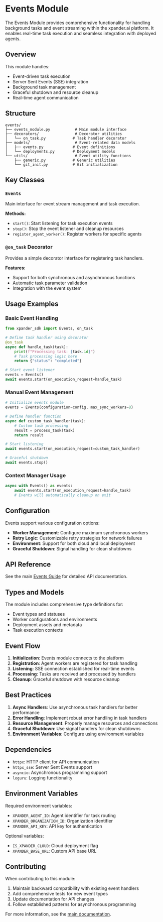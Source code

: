 # Events Module

The Events Module provides comprehensive functionality for handling background tasks and event streaming within the xpander.ai platform. It enables real-time task execution and seamless integration with deployed agents.

## Overview

This module handles:
- Event-driven task execution
- Server Sent Events (SSE) integration
- Background task management
- Graceful shutdown and resource cleanup
- Real-time agent communication

## Structure

```
events/
├── events_module.py           # Main module interface
├── decorators/                # Decorator utilities
│   └── on_task.py            # Task handler decorator
├── models/                    # Event-related data models
│   ├── events.py             # Event definitions
│   └── deployments.py        # Deployment models
└── utils/                     # Event utility functions
    ├── generic.py            # Generic utilities
    └── git_init.py           # Git initialization
```

## Key Classes

### `Events`
Main interface for event stream management and task execution.

**Methods:**
- `start()`: Start listening for task execution events
- `stop()`: Stop the event listener and cleanup resources
- `register_agent_worker()`: Register workers for specific agents

### `@on_task` Decorator
Provides a simple decorator interface for registering task handlers.

**Features:**
- Support for both synchronous and asynchronous functions
- Automatic task parameter validation
- Integration with the event system

## Usage Examples

### Basic Event Handling
```python
from xpander_sdk import Events, on_task

# Define task handler using decorator
@on_task
async def handle_task(task):
    print(f"Processing task: {task.id}")
    # Task processing logic here
    return {"status": "completed"}

# Start event listener
events = Events()
await events.start(on_execution_request=handle_task)
```

### Manual Event Management
```python
# Initialize events module
events = Events(configuration=config, max_sync_workers=8)

# Define handler function
async def custom_task_handler(task):
    # Custom task processing
    result = process_task(task)
    return result

# Start listening
await events.start(on_execution_request=custom_task_handler)

# Graceful shutdown
await events.stop()
```

### Context Manager Usage
```python
async with Events() as events:
    await events.start(on_execution_request=handle_task)
    # Events will automatically cleanup on exit
```

## Configuration

Events support various configuration options:

- **Worker Management**: Configure maximum synchronous workers
- **Retry Logic**: Customizable retry strategies for network failures
- **Environment**: Support for both cloud and local deployment
- **Graceful Shutdown**: Signal handling for clean shutdowns

## API Reference

See the main [Events Guide](/docs/EVENTS.md) for detailed API documentation.

## Types and Models

The module includes comprehensive type definitions for:
- Event types and statuses
- Worker configurations and environments
- Deployment assets and metadata
- Task execution contexts

## Event Flow

1. **Initialization**: Events module connects to the platform
2. **Registration**: Agent workers are registered for task handling
3. **Listening**: SSE connection established for real-time events
4. **Processing**: Tasks are received and processed by handlers
5. **Cleanup**: Graceful shutdown with resource cleanup

## Best Practices

1. **Async Handlers**: Use asynchronous task handlers for better performance
2. **Error Handling**: Implement robust error handling in task handlers
3. **Resource Management**: Properly manage resources and connections
4. **Graceful Shutdown**: Use signal handlers for clean shutdowns
5. **Environment Variables**: Configure using environment variables

## Dependencies

- `httpx`: HTTP client for API communication
- `httpx_sse`: Server Sent Events support
- `asyncio`: Asynchronous programming support
- `loguru`: Logging functionality

## Environment Variables

Required environment variables:
- `XPANDER_AGENT_ID`: Agent identifier for task routing
- `XPANDER_ORGANIZATION_ID`: Organization identifier
- `XPANDER_API_KEY`: API key for authentication

Optional variables:
- `IS_XPANDER_CLOUD`: Cloud deployment flag
- `XPANDER_BASE_URL`: Custom API base URL

## Contributing

When contributing to this module:
1. Maintain backward compatibility with existing event handlers
2. Add comprehensive tests for new event types
3. Update documentation for API changes
4. Follow established patterns for asynchronous programming

For more information, see the [main documentation](/docs/EVENTS.md).
